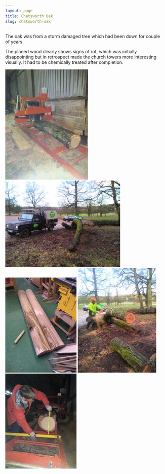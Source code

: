 ```yaml
---
layout: page
title: Chatsworth Oak
slug: chatsworth-oak
---
```


The oak was from a storm damaged tree which had been down for couple of years.

The planed wood clearly shows signs of rot, which was initially disappointing but in retrospect made the church towers more interesting visually. It had to be chemically treated after completion.

![](/assets/images/chatsworth-oak/IMG_20180122_183039525-filtered.jpg)
![](/assets/images/chatsworth-oak/IMG_20180119_083037103-filtered.jpg)
![](/assets/images/chatsworth-oak/IMG_20180124_160743438.jpg)
![](/assets/images/chatsworth-oak/IMG_20180119_084157738-filtered.jpg)
![](/assets/images/chatsworth-oak/IMG_20180122_183418360-filtered.jpg)
